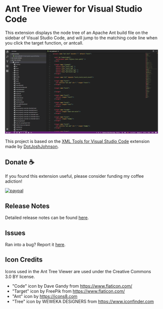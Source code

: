 # Ant Tree Viewer for Visual Studio Code

This extension displays the node tree of an Apache Ant build file on the sidebar of Visual Studio Code, and will jump to the matching code line when you click the target function, or antcall.

![Ant Tree Viewer](/resources/vscode-atv.gif?raw=true)

This project is based on the [XML Tools for Visual Studio Code](https://github.com/DotJoshJohnson/vscode-xml) extension made by [DotJoshJohnson](https://github.com/DotJoshJohnson).

## Donate ☕

If you found this extension useful, please consider funding my coffee adiction!

[![paypal](https://www.paypalobjects.com/en_US/i/btn/btn_donateCC_LG.gif)](https://www.paypal.com/cgi-bin/webscr?cmd=_s-xclick&hosted_button_id=3MGMXTE67CC64)

## Release Notes
Detailed release notes can be found [here](https://github.com/PedroGuerraPT/vscode-atv/releases).

## Issues
Ran into a bug? Report it [here](https://github.com/PedroGuerraPT/vscode-atv/issues).

## Icon Credits
Icons used in the Ant Tree Viewer are used under the Creative Commons 3.0 BY license.
* "Code" icon by Dave Gandy from https://www.flaticon.com/
* "Target" icon by FreePik from https://www.flaticon.com/
* "Ant" icon by https://icons8.com
* "Tree" icon by WEWEKA DESiGNERS from https://www.iconfinder.com
